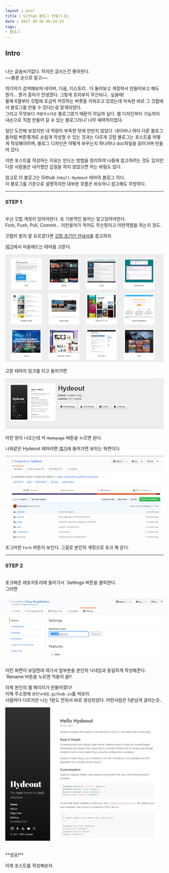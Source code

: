 ```yaml
---
layout : post
title : Github 블로그 만들기-01
date : 2017-10-18 09:19:23
tags:
- 블로그
---
```


## Intro
<br>
나는 글솜씨가없다. 하지만 글쓰는건 좋아한다.<br>
~~물론 손으로 말고~~<br>

여기저기 검색해보며 네이버, 다음, 티스토리.. 다 둘러보고 계정파서 만들어보고 해도 뭔가...
뭔가 흥미가 안생겼다. 그렇게 흐지부지 무산되나.. 싶을때!<br>
올해 6월부터 깃헙에 조금씩 커밋하는 버릇을 키워오고 있었는데 익숙한 바로 그 깃헙에서 블로그를 만들 수 있다는걸 알게되었다.<br>
그리고 무엇보다 `개발자스러운` 블로그였기 때문이 아닐까 싶다. 웹 디자인부터 기능까지 내손으로 직접 만들어 갈 수 있는 블로그라니! 너무 매력적이었다.<br>

일단 도전해 보았지만 내 역량이 부족한 탓에 만만치 않았다. 네이버나 여타 다른 블로그들처럼 버튼몇개로 손쉽게 작성할 수 있는 것과는 다르게 깃헙 블로그는 포스트를 어떻게 작성해야하며, 블로그 디자인은 어떻게 바꾸는지 하나하나 doc파일을 읽어가며 만들어 갔다.<br>

이번 포스트를 작성하는 이유는 만드는 방법을 정리하여 나중에 참고하려는 것도 있지만 다른 사람들은 내가했던 삽질을 하지 않았으면 하는 바람도 있다.<br>

참고로 이 블로그는 Github `Jekyll-Hydeout` 테마의 블로그 이다.<br>이 블로그를 기준으로 설명하지만 대부분 흐름은 비슷하니 참고해도 무방하다.

---

### STEP 1
<br>
우선 깃헙 계정이 있어야한다. 또 기본적인 용어는 알고있어야한다.<br>
Fork, Push, Pull, Commit... 이런용어가 적어도 무슨뜻이고 어떤역할을 하는지 정도.

깃헙이 뭔지 잘 모르겠다면 <a href="https://rogerdudler.github.io/git-guide/index.ko.html" target="_blank">깃헙 초간단 안내서</a>를 참고하자.

<a href="https://jekyllthemes.org/" target="_blank">여기</a>에서 마음에드는 테마를 고른다.

![Cap 2017-10-18 09-46-14-349](https://github.com/Cozy-Ho/Cozy-Ho.github.io/blob/master/images/Cap%202017-10-18%2009-46-14-349.jpg?raw=true)

고른 테마의 링크를 타고 들어가면

![Cap 2017-10-18 09-51-25-070](https://github.com/Cozy-Ho/Cozy-Ho.github.io/blob/master/images/Cap%202017-10-18%2009-51-25-070.png?raw=true)

이런 창이 나오는데 저 `Homepage` 버튼을 누르면 된다.
<br>

나와같은 Hydeout 테마라면 <a href="https://github.com/fongandrew/hydeout" target="_blank">여기</a>에 들어가면 보이는 화면이다.
<br>

![Cap 2017-10-18 09-36-49-375](https://github.com/Cozy-Ho/Cozy-Ho.github.io/blob/master/images/Cap%202017-10-18%2009-36-49-375.png?raw=true)

조그마한 `Fork` 버튼이 보인다. 그걸로 본인의 계정으로 포크 해 온다.
<br>

---

### STEP 2
<br>
포크해온 레포지토리에 들어가서 `Settings`버튼을 클릭한다.<br>
그러면<br>

![Cap 2017-10-18 09-54-53-773](https://github.com/Cozy-Ho/Cozy-Ho.github.io/blob/master/images/Cap%202017-10-18%2009-54-53-773.png?raw=true)

<br>
이런 화면이 보일텐데 여기서 앞부분을 본인의 닉네임과 동일하게 작성해준다.<br>
`Rename`버튼을 누르면 적용이 끝!!

이제 본인의 웹 페이지가 만들어졌다!<br>
이제 주소창에 `본인닉네임.github.io`를 쳐보자.<br>
사람마다 다르지만 나는 1분도 안되서 바로 생성되었다. 어떤사람은 5분넘게 걸리는듯..

![Cap 2017-10-18 09-57-12-502](https://github.com/Cozy-Ho/Cozy-Ho.github.io/blob/master/images/Cap%202017-10-18%2009-57-12-502.png?raw=true)

<br>
**성공!**

이제 포스트를 작성해보자.
